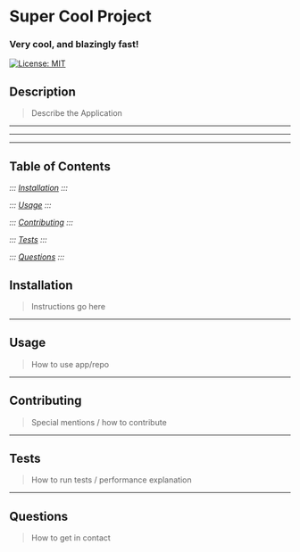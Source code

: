 
# Super Cool Project  

### Very cool, and blazingly fast!
      
[![License: MIT](https://img.shields.io/badge/License-MIT-yellow.svg)](https://opensource.org/licenses/MIT)


## Description  
> Describe the Application

---
---
---

## Table of Contents  

*::: [Installation](#installation) :::*

*::: [Usage](#usage) :::*

*::: [Contributing](#contributing) :::*

*::: [Tests](#tests) :::*

*::: [Questions](#questions) :::*

## Installation  
> Instructions go here  

---

## Usage  
> How to use app/repo

---

## Contributing
> Special mentions / how to contribute

---

## Tests  
> How to run tests / performance explanation

---

## Questions  
> How to get in contact

